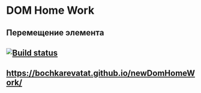 # DOM Home Work
## Перемещение элемента

## [![Build status](https://ci.appveyor.com/api/projects/status/sue95pgw53m4hlvs?svg=true)](https://ci.appveyor.com/project/bochkarevatat/domhomework)
## https://bochkarevatat.github.io/newDomHomeWork/
